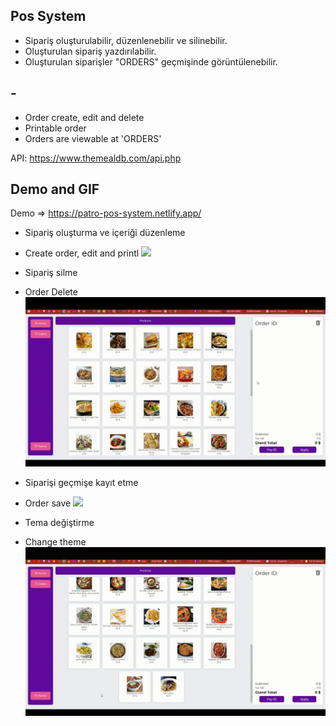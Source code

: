## Pos System 
- Sipariş oluşturulabilir, düzenlenebilir ve silinebilir.
- Oluşturulan sipariş yazdırılabilir.
- Oluşturulan siparişler "ORDERS" geçmişinde görüntülenebilir.
## -
- Order create, edit and delete
- Printable order
- Orders are viewable at 'ORDERS'

API: https://www.themealdb.com/api.php
## Demo and GIF
Demo => https://patro-pos-system.netlify.app/

- Sipariş oluşturma ve içeriği düzenleme
- Create order, edit and printl
![](https://github.com/samettekin01/pos-system/blob/master/gifs/pos-system-1.gif)

- Sipariş silme
- Order Delete
![](https://github.com/samettekin01/pos-system/blob/master/gifs/pos-system-2.gif)

- Siparişi geçmişe kayıt etme
- Order save
![](https://github.com/samettekin01/pos-system/blob/master/gifs/pos-system-3.gif)

- Tema değiştirme
- Change theme
![](https://github.com/samettekin01/pos-system/blob/master/gifs/pos-system-4.gif)
